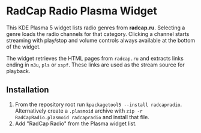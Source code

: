 # RadCap Radio Plasma Widget

This KDE Plasma 5 widget lists radio genres from **radcap.ru**. Selecting a genre loads the
radio channels for that category. Clicking a channel starts streaming with
play/stop and volume controls always available at the bottom of the widget.

The widget retrieves the HTML pages from `radcap.ru` and extracts links ending in
`m3u`, `pls` or `xspf`. These links are used as the stream source for playback.

## Installation

1. From the repository root run `kpackagetool5 --install radcapradio`.
   Alternatively create a `.plasmoid` archive with
   `zip -r RadCapRadio.plasmoid radcapradio` and install that file.
2. Add "RadCap Radio" from the Plasma widget list.

